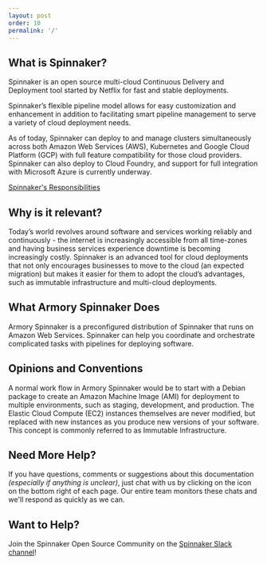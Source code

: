 ```yaml
---
layout: post
order: 10
permalink: '/'
---
```



## What is Spinnaker?

Spinnaker is an open source multi-cloud Continuous Delivery and Deployment tool started by Netflix for fast and stable deployments. 

Spinnaker’s flexible pipeline model allows for easy customization and enhancement in addition to facilitating smart pipeline management to serve a variety of cloud deployment needs. 

As of today, Spinnaker can deploy to and manage clusters simultaneously across both Amazon Web Services (AWS), Kubernetes and Google Cloud Platform (GCP) with full feature compatibility for those cloud providers. Spinnaker can also deploy to Cloud Foundry, and support for full integration with Microsoft Azure is currently underway.

[Spinnaker's Responsibilities](https://cl.ly/2S1E250w1q2q/Image%202017-04-25%20at%201.33.24%20PM.png)


## Why is it relevant?

Today’s world revolves around software and services working reliably and continuously - the internet is increasingly accessible from all time-zones and having business services experience downtime is becoming increasingly costly. Spinnaker is an advanced tool for cloud deployments that not only encourages businesses to move to the cloud (an expected migration) but makes it easier for them to adopt the cloud’s advantages, such as immutable infrastructure and multi-cloud deployments.


## What Armory Spinnaker Does

Armory Spinnaker is a preconfigured distribution of Spinnaker that runs on Amazon Web Services. Spinnaker can help you coordinate and orchestrate complicated tasks with pipelines for deploying software. 


## Opinions and Conventions

A normal work flow in Armory Spinnaker would be to start with a Debian package to create an Amazon Machine Image (AMI) for deployment to multiple environments, such as staging, development, and production. The Elastic Cloud Compute (EC2) instances themselves are never modified, but replaced with new instances as you produce new versions of your software. This concept is commonly referred to as Immutable Infrastructure.


## Need More Help? 

If you have questions, comments or suggestions about this documentation *(especially if anything is unclear)*, just chat with us by clicking on the icon on the bottom right of each page.  Our entire team monitors these chats and we'll respond as quickly as we can.

## Want to Help?

Join the Spinnaker Open Source Community on the [Spinnaker Slack channel](http://join.spinnaker.io/)!